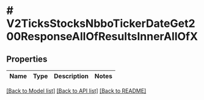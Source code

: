 # # V2TicksStocksNbboTickerDateGet200ResponseAllOfResultsInnerAllOfX

## Properties

Name | Type | Description | Notes
------------ | ------------- | ------------- | -------------

[[Back to Model list]](../../README.md#models) [[Back to API list]](../../README.md#endpoints) [[Back to README]](../../README.md)

